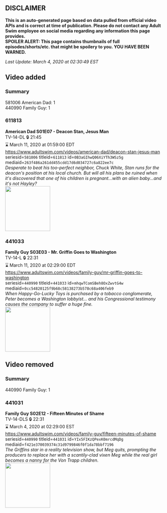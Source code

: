 ## DISCLAIMER
**This is an auto-generated page based on data pulled from official video APIs and is correct at time of publication. Please do not contact any Adult Swim employee on social media regarding any information this page provides.**  
**SPOILER ALERT: This page contains thumbnails of full episodes/shorts/etc. that might be spoilery to you. YOU HAVE BEEN WARNED.**  

_Last Update: March 4, 2020 at 02:30:49 EST_
## Video added
### Summary
581006 American Dad: 1  
440990 Family Guy: 1  
### 611813
**American Dad S01E07 - Deacon Stan, Jesus Man**  
TV-14-DL 🔒 21:45  
⌛ March 11, 2020 at 01:59:00 EDT  
https://www.adultswim.com/videos/american-dad/deacon-stan-jesus-man  
seriesid=`581006` titleid=`611813` id=`0B3aGIhwQ06XiYTh3WSz5g` mediaid=`263f486a261dd455cdd17d6d034727c6a822ee7c`  
_Desperate to beat his too-perfect neighbor, Chuck White, Stan runs for the deacon's position at his local church. But will all his plans be ruined when it's discovered that one of his children is pregnant...with an alien baby...and it's not Hayley?_  
<a href="https://i.cdn.turner.com/adultswim/big/image-upload/thumbnails/thumb-2_image-151991855310812.jpg"><img src="https://i.cdn.turner.com/adultswim/big/image-upload/thumbnails/thumb-2_image-151991855310812.jpg" height="144px" /></a>
### 441033
**Family Guy S03E03 - Mr. Griffin Goes to Washington**  
TV-14-L 🔒 22:31  
⌛ March 11, 2020 at 02:29:00 EDT  
https://www.adultswim.com/videos/family-guy/mr-griffin-goes-to-washington  
seriesid=`440990` titleid=`441033` id=`mhqwTComSBeh8OxZwvtG4w` mediaid=`0cc54820125f9b68c58138273b578c68a406feb9`  
_When Happy-Go-Lucky Toys is purchased by a tobacco conglomerate, Peter becomes a Washington lobbyist... and his Congressional testimony causes the company to suffer a huge fine._  
<a href="https://i.cdn.turner.com/asfix/repository//8a25c3920eaf5fa6010eaffb99c438bf/thumbnail_23964.jpg"><img src="https://i.cdn.turner.com/asfix/repository//8a25c3920eaf5fa6010eaffb99c438bf/thumbnail_23964.jpg" height="144px" /></a>
## Video removed
### Summary
440990 Family Guy: 1  
### 441031
**Family Guy S02E12 - Fifteen Minutes of Shame**  
TV-14-DLS 🔒 22:31  
⌛ March 4, 2020 at 02:29:00 EST  
https://www.adultswim.com/videos/family-guy/fifteen-minutes-of-shame  
seriesid=`440990` titleid=`441031` id=`YIx5FIKzQPexK0mrcdMqDg` mediaid=`f421e370039374c31d9799846f0f1da78bbf7196`  
_The Griffins star in a reality television show, but Meg quits, prompting the producers to replace her with a scantily-clad vixen Meg while the real girl becomes a nanny for the Von Trapp children._  
<a href="https://i.cdn.turner.com/asfix/repository//8a25c3920eaf5fa6010eaffb99c438bf/thumbnail_50705.jpg"><img src="https://i.cdn.turner.com/asfix/repository//8a25c3920eaf5fa6010eaffb99c438bf/thumbnail_50705.jpg" height="144px" /></a>
